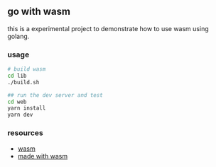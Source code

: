 ## go with wasm

this is a experimental project to demonstrate how to use wasm using golang.

### usage

```sh
# build wasm
cd lib
./build.sh

## run the dev server and test
cd web
yarn install
yarn dev
```

### resources

- [wasm](https://webassembly.org/)
- [made with wasm](https://madewithwebassembly.com/)

<!--
faq

## why would i use wasm instead of plain javascript?

## could i use wasm outside of the browser?

## is performant than javascript?

-->
